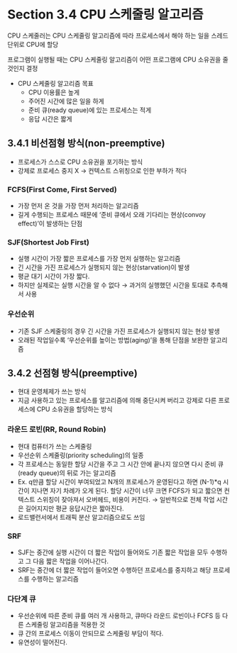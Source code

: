 # Section 3.4 CPU 스케줄링 알고리즘

CPU 스케줄러는 CPU 스케줄링 알고리즘에 따라 프로세스에서 해야 하는 일을 스레드 단위로 CPU에 할당

프로그램이 실행될 때는 CPU 스케줄링 알고리즘이 어떤 프로그램에 CPU 소유권을 줄 것인지 결정

- CPU 스케줄링 알고리즘 목표
    - CPU 이용률은 높게
    - 주어진 시간에 많은 일을 하게
    - 준비 큐(ready queue)에 있는 프로세스는 적게
    - 응답 시간은 짧게

## 3.4.1 비선점형 방식(non-preemptive)

- 프로세스가 스스로 CPU 소유권을 포기하는 방식
- 강제로 프로세스 중지 X → 컨텍스트 스위칭으로 인한 부하가 적다

### FCFS(First Come, First Served)

- 가장 먼저 온 것을 가장 먼저 처리하는 알고리즘
- 길게 수행되는 프로세스 때문에 ‘준비 큐에서 오래 기다리는 현상(convoy effect)’이 발생하는 단점

### SJF(Shortest Job First)

- 실행 시간이 가장 짧은 프로세스를 가장 먼저 실행하는 알고리즘
- 긴 시간을 가진 프로세스가 실행되지 않는 현상(starvation)이 발생
- 평균 대기 시간이 가장 짧다.
- 하지만 실제로는 실행 시간을 알 수 없다 → 과거의 실행했던 시간을 토대로 추측해서 사용

### 우선순위

- 기존 SJF 스케줄링의 경우 긴 시간을 가진 프로세스가 실행되지 않는 현상 발생
- 오래된 작업일수록 ‘우선순위를 높이는 방법(aging)’을 통해 단점을 보완한 알고리즘

## 3.4.2 선점형 방식(preemptive)

- 현대 운영체제가 쓰는 방식
- 지금 사용하고 있는 프로세스를 알고리즘에 의해 중단시켜 버리고 강제로 다른 프로세스에 CPU 소유권을 할당하는 방식

### 라운드 로빈(RR, Round Robin)

- 현대 컴퓨터가 쓰는 스케줄링
- 우선순위 스케줄링(priority scheduling)의 일종
- 각 프로세스는 동일한 할당 시간을 주고 그 시간 안에 끝나지 않으면 다시 준비 큐(ready queue)의 뒤로 가는 알고리즘
- Ex. q만큼 할당 시간이 부여되었고 N개의 프로세스가 운영된다고 하면 (N-1)*q 시간이 지나면 자기 차례가 오게 된다. 할당 시간이 너무 크면 FCFS가 되고 짧으면 컨텍스트 스위칭이 잦아져서 오버헤드, 비용이 커진다. → 일반적으로 전체 작업 시간은 길어지지만 평균 응답시간은 짧아진다.
- 로드밸런서에서 트래픽 분산 알고리즘으로도 쓰임

### SRF

- SJF는 중간에 실행 시간이 더 짧은 작업이 들어와도 기존 짧은 작업을 모두 수행하고 그 다음 짧은 작업을 이어나간다.
- SRF는 중간에 더 짧은 작업이 들어오면 수행하던 프로세스를 중지하고 해당 프로세스를 수행하는 알고리즘

### 다단계 큐

- 우선순위에 따른 준비 큐를 여러 개 사용하고, 큐마다 라운드 로빈이나 FCFS 등 다른 스케줄링 알고리즘을 적용한 것
- 큐 간의 프로세스 이동이 안되므로 스케줄링 부담이 적다.
- 유연성이 떨어진다.
